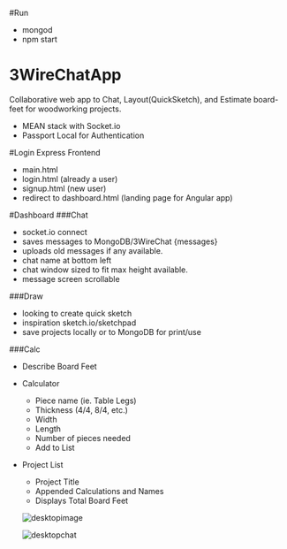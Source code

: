 #Run
- mongod
- npm start

# 3WireChatApp
Collaborative web app to Chat, Layout(QuickSketch), and Estimate board-feet for woodworking projects.
- MEAN stack with Socket.io
- Passport Local for Authentication

#Login Express Frontend
- main.html
- login.html (already a user)
- signup.html (new user)
- redirect to dashboard.html (landing page for Angular app)

#Dashboard
###Chat
- socket.io connect
- saves messages to MongoDB/3WireChat {messages}
- uploads old messages if any available.
- chat name at bottom left
- chat window sized to fit max height available.
- message screen scrollable

###Draw
- looking to create quick sketch
- inspiration sketch.io/sketchpad
- save projects locally or to MongoDB for print/use

###Calc
- Describe Board Feet

- Calculator
  - Piece name (ie. Table Legs)
  - Thickness (4/4, 8/4, etc.)
  - Width
  - Length
  - Number of pieces needed  
  - Add to List

- Project List
  - Project Title
  - Appended Calculations and Names
  - Displays Total Board Feet


  ![desktopimage](https://cloud.githubusercontent.com/assets/17518011/16887163/6e1b0b1a-4aa6-11e6-8649-77920473c045.PNG)

  ![desktopchat](https://cloud.githubusercontent.com/assets/17518011/16887174/7dc10e0c-4aa6-11e6-98f6-4eadc7149e94.PNG)
